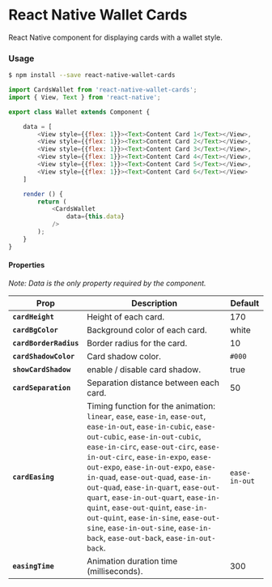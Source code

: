 # React Native Wallet Cards

React Native component for displaying cards with a wallet style.

### Usage

```bash
$ npm install --save react-native-wallet-cards
```

```javascript
import CardsWallet from 'react-native-wallet-cards';
import { View, Text } from 'react-native';

export class Wallet extends Component {

    data = [
        <View style={{flex: 1}}><Text>Content Card 1</Text></View>,
        <View style={{flex: 1}}><Text>Content Card 2</Text></View>,
        <View style={{flex: 1}}><Text>Content Card 3</Text></View>,
        <View style={{flex: 1}}><Text>Content Card 4</Text></View>,
        <View style={{flex: 1}}><Text>Content Card 5</Text></View>,
        <View style={{flex: 1}}><Text>Content Card 6</Text></View>
    ]

    render () {
        return (
            <CardsWallet 
                data={this.data}
            />
        );
    }
}
```

#### Properties
*Note: Data is the only property required by the component.*

| Prop | Description | Default |
|---|---|---|
|**`cardHeight`**|Height of each card. |170|
|**`cardBgColor`**|Background color of each card. |white|
|**`cardBorderRadius`**|Border radius for the card. |10|
|**`cardShadowColor`**|Card shadow color. |`#000`|
|**`showCardShadow`**|enable / disable card shadow. |true|
|**`cardSeparation`**|Separation distance between each card. |50|
|**`cardEasing`**|Timing function for the animation: `linear`, `ease`, `ease-in`, `ease-out`, `ease-in-out`, `ease-in-cubic`, `ease-out-cubic`, `ease-in-out-cubic`, `ease-in-circ`, `ease-out-circ`, `ease-in-out-circ`, `ease-in-expo`, `ease-out-expo`, `ease-in-out-expo`, `ease-in-quad`, `ease-out-quad`, `ease-in-out-quad`, `ease-in-quart`, `ease-out-quart`, `ease-in-out-quart`, `ease-in-quint`, `ease-out-quint`, `ease-in-out-quint`, `ease-in-sine`, `ease-out-sine`, `ease-in-out-sine`, `ease-in-back`, `ease-out-back`, `ease-in-out-back`. |`ease-in-out`|
|**`easingTime`**|Animation duration time (milliseconds). |300|